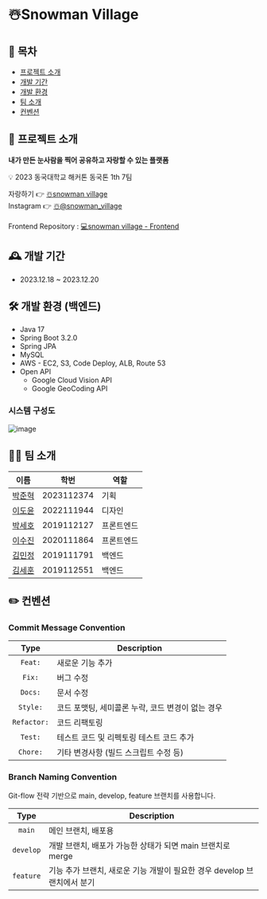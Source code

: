 # ☃️Snowman Village

## 📖 목차
- [프로젝트 소개](#-프로젝트-소개)
- [개발 기간](#-개발-기간)
- [개발 환경](#-개발-환경-백엔드)
- [팀 소개](#-팀-소개)
- [컨벤션](#-컨벤션)

## 📣 프로젝트 소개
<b>내가 만든 눈사람을 찍어 공유하고 자랑할 수 있는 플랫폼</b>

💡 2023 동국대학교 해커톤 동국톤 1th 7팀 

자랑하기 👉 [☃️snowman village](www.snowmanvillage.site)
<br/>
Instagram 👉 [☃️@snowman_village](https://www.instagram.com/snowman_village/)
<br/>
<br/>
Frontend Repository : [💻snowman village - Frontend](https://github.com/donggukthonN/donggukthon_2023_7_F)

## 🕰️ 개발 기간
- 2023.12.18 ~ 2023.12.20

## 🛠️ 개발 환경 (백엔드)
- Java 17
- Spring Boot 3.2.0
- Spring JPA
- MySQL
- AWS - EC2, S3, Code Deploy, ALB, Route 53
- Open API
    - Google Cloud Vision API
    - Google GeoCoding API

### 시스템 구성도
![image](C:\Users\kimmj\Pictures\donggukthon_7.png)

## 🧑‍💻 팀 소개

| 이름                                    | 학번   | 역할    |
|---------------------------------------| ------ |-------|
| [박준혁](https://github.com/kilito0118)  | 2023112374 | 기획    |
| [이도윤](https://github.com/Tapirus03)   | 2022111944 | 디자인   |
| [박세호](https://github.com/sayyyho)     | 2019112127 | 프론트엔드 |
| [이수진](https://github.com/sujinee01)   | 2020111864 | 프론트엔드 |
| [김민정](https://github.com/minjeong073) | 2019111791 | 백엔드   |
| [김세훈](https://github.com/khoon9)      | 2019112551 | 백엔드   |


## ✏️ 컨벤션

### Commit Message Convention

|    Type     | Description                                       |
| :---------: | ------------------------------------------------- |
|   `Feat:`   | 새로운 기능 추가                                  |
|   `Fix:`    | 버그 수정                                         |
|   `Docs:`   | 문서 수정                                         |
|  `Style:`   | 코드 포맷팅, 세미콜론 누락, 코드 변경이 없는 경우 |
| `Refactor:` | 코드 리팩토링                                     |
|   `Test:`   | 테스트 코드 및 리펙토링 테스트 코드 추가          |
|  `Chore:`   | 기타 변경사항 (빌드 스크립트 수정 등)             |

### Branch Naming Convention

Git-flow 전략 기반으로 main, develop, feature 브랜치를 사용합니다.

|   Type    | Description                                     |
|:---------:|-------------------------------------------------|
|  `main`   | 메인 브랜치, 배포용                                     |
| `develop` | 개발 브랜치, 배포가 가능한 상태가 되면 main 브랜치로 merge |
| `feature` | 기능 추가 브랜치, 새로운 기능 개발이 필요한 경우 develop 브랜치에서 분기   |